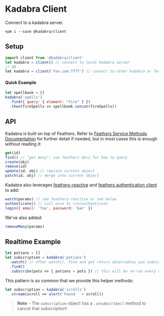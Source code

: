 # Kadabra Client

Connect to a kadabra server.

`npm i --save @kadabra/client`

## Setup

```js
import client from '@kadabra/client'
let kadabra = client() // connect to local Kadabra server
// OR 
let kadabra = client('foo.com:7777') // connect to other kadabra or feathers server
```

#### Quick Example

```js
let spellbook = []
kadabra('spells')
  .find({ query: { element: "Fire" } })
  .then(fireSpells => spellbook.concat(fireSpells))
```

## API

Kadabra is built on top of Feathers. Refer to [Feathers Service Methods Documentation](https://docs.feathersjs.com/api/services#service-methods) for further detail if needed, but in most cases this is enough without reading it:

```js
get(id)
find() // "get many"; see feathers docs for how to query
create(obj) 
remove(id)
update(id, obj) // replace current object
patch(id, obj) // merge into current object
```

Kadabra also leverages [feathers-reactive](https://github.com/feathersjs-ecosystem/feathers-reactive) and [feathers authentication client](https://github.com/feathersjs-ecosystem/feathers-reactive) to add:

```js
watch(params) // see feathers-reactive or see below
authenticate() // Call once to (re)authenticate
login({ email: 'foo', password: 'bar' })
```

We've also added:

```js
removeMany(params)
```

## Realtime Example

```js
let potions = []
let subscription = kadabra('potions')
  .watch() // after watch(), find and get return observables you subscribe to
  .find()
  .subscribe(pots => { potions = pots }) // this will be re-ran every update
```

This pattern is so common that we provide this helper methods:

```js
let subscription = kadabra('scrolls')
  .stream(scroll => alert('Found ' + scroll))
```

> **Note** - The `subscription` object has a `.unsubscribe()` method to cancel that subscription! 